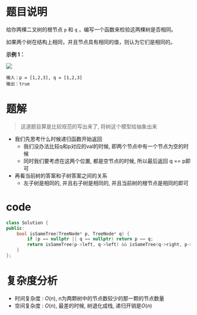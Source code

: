 # 题目说明

给你两棵二叉树的根节点 `p` 和 `q` ，编写一个函数来检验这两棵树是否相同。

如果两个树在结构上相同，并且节点具有相同的值，则认为它们是相同的。

**示例 1：**

![](https://assets.leetcode.com/uploads/2020/12/20/ex1.jpg)

```
输入：p = [1,2,3], q = [1,2,3]
输出：true
```

# 题解

> 这道题目算是比较规范的写出来了, 将树这个模型给抽象出来

- 我们先思考什么时候递归函数开始返回
    - 我们没办法比较q和p对应的val的时候, 即两个节点中有一个节点为空的时候
    - 同时我们要考虑在这两个位置, 都是空节点的时候, 所以最后返回 q == p即可
- 再看当前树的答案和子树答案之间的关系
    - 左子树是相同的, 并且右子树是相同的, 并且当前树的根节点是相同的即可

# code

```cpp
class Solution {
public:
    bool isSameTree(TreeNode* p, TreeNode* q) {
        if (p == nullptr || q == nullptr) return p == q;
        return isSameTree(p->left, q->left) && isSameTree(q->right, p->right) && p->val == q->val;
    }
};
```

# 复杂度分析

- 时间复杂度 : $O(n)$, n为两颗树中的节点数较少的那一颗的节点数量
- 空间复杂度 : $O(n)$, 最差的时候, 树退化成栈, 递归开销是$O(n)$